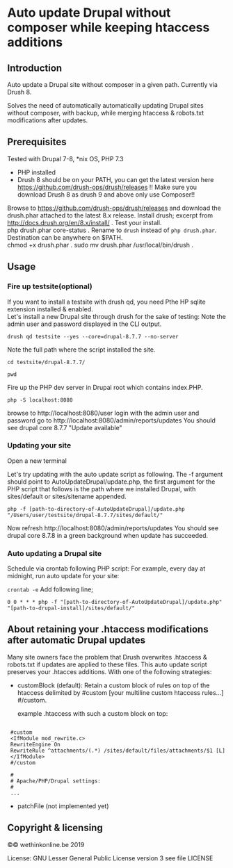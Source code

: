 # Auto update Drupal without composer while keeping htaccess additions
Introduction
----
Auto update a Drupal site without composer in a given path. Currently via Drush 8. 

 Solves the need of automatically automatically updating Drupal sites without composer, with backup, while merging htaccess &amp; robots.txt modifications after updates.

Prerequisites
----
 Tested with Drupal 7-8, *nix OS, PHP 7.3
 - PHP installed 
 - Drush 8 should be on your PATH, you can get the latest version here https://github.com/drush-ops/drush/releases
 !! Make sure you download Drush 8 as drush 9 and above only use Composer!! 
 
 Browse to https://github.com/drush-ops/drush/releases and download the drush.phar attached to the latest 8.x release.
Install drush;
excerpt from http://docs.drush.org/en/8.x/install/ . 
Test your install.  
php drush.phar core-status . 
Rename to `drush` instead of `php drush.phar`. Destination can be anywhere on $PATH.   
chmod +x drush.phar . 
sudo mv drush.phar /usr/local/bin/drush . 
 


Usage
---
### Fire up testsite(optional)
If you want to install a testsite with drush qd, you need Pthe HP sqlite extension installed & enabled.  
Let's install a new Drupal site through drush for the sake of testing:
Note the admin user and password displayed in the CLI output.

```drush qd testsite --yes --core=drupal-8.7.7 --no-server```


Note the full path where the script installed the site.

```cd testsite/drupal-8.7.7/```

```pwd```

Fire up the PHP dev server in Drupal root which contains index.PHP.

```php -S localhost:8080```

browse to http://localhost:8080/user
login with the admin user and password
go to http://localhost:8080/admin/reports/updates
You should see drupal core 8.7.7 "Update available"

### Updating your site 
Open a new terminal

Let's try updating with the auto update script as following. The -f argument should point to AutoUpdateDrupal/update.php, the first argument for the PHP script that follows is the path where we installed Drupal, with sites/default or sites/sitename appended.

```php -f [path-to-directory-of-AutoUpdateDrupal]/update.php "/Users/user/testsite/drupal-8.7.7/sites/default/"```

Now refresh http://localhost:8080/admin/reports/updates
You should see drupal core 8.7.8 in a green background when update has succeeded.

### Auto updating a Drupal site
Schedule via crontab following PHP script:
For example, every day at midnight, run auto update for your site:

```crontab -e```
Add following line;

```0 0 * * * php -f "[path-to-directory-of-AutoUpdateDrupal]/update.php" "[path-to-drupal-install]/sites/default/"```



 About retaining your .htaccess modifications after automatic Drupal updates
 ---
Many site owners face the problem that Drush overwrites .htaccess & robots.txt if updates are applied to these files. This auto update script preserves your .htacces additions. With one of the following strategies:

 - customBlock (default):
    Retain a custom block of rules on top of the htaccess delimited by #custom [your multiline custom htaccess rules...] #/custom.

    example .htaccess with such a custom block on top:
```

 #custom
 <IfModule mod_rewrite.c>
 RewriteEngine On
 RewriteRule ^attachments/(.*) /sites/default/files/attachments/$1 [L]
 </IfModule>
 #/custom

 #
 # Apache/PHP/Drupal settings:
 #
 ...
 ```
 - patchFile (not implemented yet)
 
Copyright & licensing
---
  ©© wethinkonline.be 2019

 License: GNU Lesser General Public License version 3
          see file LICENSE
